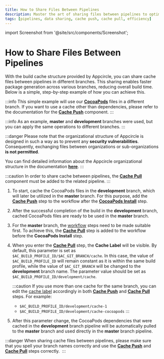 ```yaml
---
title: How to Share Files Between Pipelines
description: Master the art of sharing files between pipelines to optimize workflow continuity and efficiency in your development projects.
tags: [pipelines, data sharing, cache push, cache pull, efficiency]
---
```


import Screenshot from '@site/src/components/Screenshot';

# How to Share Files Between Pipelines

With the build cache structure provided by Appcircle, you can share cache files between pipelines in different branches. This sharing enables faster package generation across various branches, reducing overall build time. Below is a simple, step-by-step example of how you can achieve this.

:::info
This simple example will use our [**CocoaPods**](https://cocoapods.org/) files in a different branch. If you want to use a cache other than dependencies, please refer to the documentation for the [**Cache Push**](/workflows/common-workflow-steps/build-cache/cache-push) component.
:::

:::info
As an example, **master** and **development** branches were used, but you can apply the same operations to different branches.
:::

:::danger
Please note that the organizational structure of Appcircle is designed in such a way as to prevent any **security vulnerabilities**. Consequently, exchanging files between organizations or sub-organizations **is not permitted**.

You can find detailed information about the Appcircle organizational structure in the documentation [**here**](https://docs.appcircle.io/account/my-organization).
:::

:::caution
In order to share cache between pipelines, the [**Cache Pull**](/workflows/common-workflow-steps/build-cache/cache-pull) component must be added to the related pipeline.
:::

1. To start, cache the CocoaPods files in the **development** branch, which will later be utilized in the **master** branch. For this purpose, add the [**Cache Push**](/workflows/common-workflow-steps/build-cache/cache-push) step to the workflow after the [**CocoaPods Install**](https://docs.appcircle.io/workflows/ios-specific-workflow-steps/cocoapods-install) step.

<Screenshot url='https://cdn.appcircle.io/docs/assets/BE2911-cacheDevelop.png' />

2. After the successful completion of the build in the **development** branch, cached CocoaPods files are ready to be used in the **master** branch.

<Screenshot url='https://cdn.appcircle.io/docs/assets/BE2911-cacheSuccess.png' />

3. For the **master** branch, the [workflow](/workflows) steps need to be made suitable first. To achieve this, the [**Cache Pull**](/workflows/common-workflow-steps/build-cache/cache-pull) step is added to the workflow before the **CocoaPods Install** step.

<Screenshot url='https://cdn.appcircle.io/docs/assets/BE2911-cacheMaster.png' />

4. When you enter the [**Cache Pull**](/workflows/common-workflow-steps/build-cache/cache-pull) step, the **Cache Label** will be visible. By default, this parameter is set as `$AC_BUILD_PROFILE_ID/$AC_GIT_BRANCH/cache`. In this case, the value of `$AC_BUILD_PROFILE_ID` will remain constant as it is within the same build profile, while the value of `$AC_GIT_BRANCH` will be changed to the **development** branch name. The parameter value should be set as `$AC_BUILD_PROFILE_ID/development/cache`.

   <Screenshot url='https://cdn.appcircle.io/docs/assets/BE2911-cacheLabel.png' />

   :::caution
   If you use more than one cache for the same branch, you can edit the [cache label](/workflows/common-workflow-steps/build-cache/cache-push#input-variables) accordingly in both [**Cache Push**](/workflows/common-workflow-steps/build-cache/cache-push) and [**Cache Pull**](/workflows/common-workflow-steps/build-cache/cache-pull) steps. For example:

   - `$AC_BUILD_PROFILE_ID/development/cache-1`
   - `$AC_BUILD_PROFILE_ID/development/cache-cocoapods`
     :::

5. After this parameter change, the CocoaPods dependencies that were cached in the **development** branch pipeline will be automatically pulled to the **master** branch and used directly in the **master** branch pipeline.

  <Screenshot url='https://cdn.appcircle.io/docs/assets/BE2911-pullSuccess.png' />

:::danger
When sharing cache files between pipelines, please make sure that you spell your branch names correctly and use the [**Cache Push**](/workflows/common-workflow-steps/build-cache/cache-push) and [**Cache Pull**](/workflows/common-workflow-steps/build-cache/cache-pull) steps correctly. 
:::
